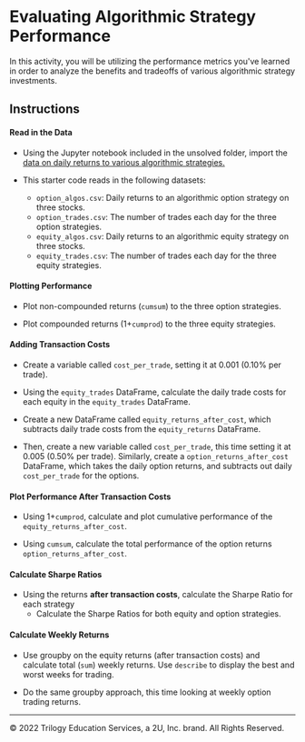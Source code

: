 # Evaluating Algorithmic Strategy Performance

In this activity, you will be utilizing the performance metrics you've learned in order to analyze the benefits and tradeoffs of various algorithmic strategy investments.

## Instructions

#### Read in the Data
* Using the Jupyter notebook included in the unsolved folder, import the [data on daily returns to various algorithmic strategies.](Resources)

* This starter code reads in the following datasets:
  * `option_algos.csv`: Daily returns to an algorithmic option strategy on three stocks.
  * `option_trades.csv`: The number of trades each day for the three option strategies.
  * `equity_algos.csv`: Daily returns to an algorithmic equity strategy on three stocks.
  * `equity_trades.csv`: The number of trades each day for the three equity strategies.

#### Plotting Performance

* Plot non-compounded returns (`cumsum`) to the three option strategies.

* Plot compounded returns (1+`cumprod`) to the three equity strategies.

#### Adding Transaction Costs

* Create a variable called `cost_per_trade`, setting it at 0.001 (0.10% per trade).

* Using the `equity_trades` DataFrame, calculate the daily trade costs for each equity in the `equity_trades` DataFrame.

* Create a new DataFrame called `equity_returns_after_cost`, which subtracts daily trade costs from the `equity_returns` DataFrame.

* Then, create a new variable called `cost_per_trade`, this time setting it at 0.005 (0.50% per trade). Similarly, create a `option_returns_after_cost` DataFrame, which takes the daily option returns, and subtracts out daily `cost_per_trade` for the options.

#### Plot Performance After Transaction Costs

* Using 1+`cumprod`, calculate and plot cumulative performance of the `equity_returns_after_cost`.

* Using `cumsum`, calculate the total performance of the option returns `option_returns_after_cost`.

#### Calculate Sharpe Ratios

* Using the returns **after transaction costs**, calculate the Sharpe Ratio for each strategy
  * Calculate the Sharpe Ratios for both equity and option strategies.

#### Calculate Weekly Returns

* Use groupby on the equity returns (after transaction costs) and calculate total (`sum`) weekly returns. Use `describe` to display the best and worst weeks for trading.

* Do the same groupby approach, this time looking at weekly option trading returns.

---

© 2022 Trilogy Education Services, a 2U, Inc. brand. All Rights Reserved.
